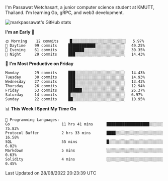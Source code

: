 
I'm Passawat Wetchasart, a junior computer science student at KMUTT, Thailand. I'm learning Go, gRPC, and web3 development.


![markpassawat's GitHub stats](https://github-readme-stats.vercel.app/api?username=markpassawat&show_icons=true&theme=radical)

<!--START_SECTION:waka-->
**I'm an Early 🐤** 

```text
🌞 Morning    12 commits     █░░░░░░░░░░░░░░░░░░░░░░░░   5.97% 
🌆 Daytime    99 commits     ████████████░░░░░░░░░░░░░   49.25% 
🌃 Evening    61 commits     ███████░░░░░░░░░░░░░░░░░░   30.35% 
🌙 Night      29 commits     ███░░░░░░░░░░░░░░░░░░░░░░   14.43%

```
📅 **I'm Most Productive on Friday** 

```text
Monday       29 commits     ███░░░░░░░░░░░░░░░░░░░░░░   14.43% 
Tuesday      30 commits     ███░░░░░░░░░░░░░░░░░░░░░░   14.93% 
Wednesday    27 commits     ███░░░░░░░░░░░░░░░░░░░░░░   13.43% 
Thursday     26 commits     ███░░░░░░░░░░░░░░░░░░░░░░   12.94% 
Friday       53 commits     ██████░░░░░░░░░░░░░░░░░░░   26.37% 
Saturday     14 commits     █░░░░░░░░░░░░░░░░░░░░░░░░   6.97% 
Sunday       22 commits     ██░░░░░░░░░░░░░░░░░░░░░░░   10.95%

```


📊 **This Week I Spent My Time On** 

```text
💬 Programming Languages: 
Go                       11 hrs 41 mins      ███████████████████░░░░░░   75.82% 
Protocol Buffer          2 hrs 33 mins       ████░░░░░░░░░░░░░░░░░░░░░   16.58% 
SQL                      55 mins             █░░░░░░░░░░░░░░░░░░░░░░░░   6.02% 
Markdown                 5 mins              ░░░░░░░░░░░░░░░░░░░░░░░░░   0.63% 
Solidity                 4 mins              ░░░░░░░░░░░░░░░░░░░░░░░░░   0.45%

```


 Last Updated on 28/08/2022 20:23:39 UTC
<!--END_SECTION:waka-->

<!--
**markpassawat/markpassawat** is a ✨ _special_ ✨ repository because its `README.md` (this file) appears on your GitHub profile.

Here are some ideas to get you started:

- 🔭 I’m currently working on ...
- 🌱 I’m currently learning ...
- 👯 I’m looking to collaborate on ...
- 🤔 I’m looking for help with ...
- 💬 Ask me about ...
- 📫 How to reach me: ...
- 😄 Pronouns: He/Him
- ⚡ Fun fact: ...
-->
